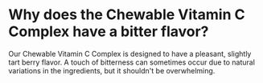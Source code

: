 # Why does the Chewable Vitamin C Complex have a bitter flavor?

Our Chewable Vitamin C Complex is designed to have a pleasant, slightly tart berry flavor. A touch of bitterness can sometimes occur due to natural variations in the ingredients, but it shouldn't be overwhelming.